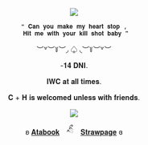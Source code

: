 <p align="center"
   
![](https://komarev.com/ghpvc/?username=forbitten&color=d6eae7&label=-------------𝐆𝐚𝐦𝐛𝐥𝐞𝐫𝐬-----------------)

   
  <p align="center"
     
    ❝ 𝐂𝐚𝐧 𝐲𝐨𝐮 𝐦𝐚𝐤𝐞 𝐦𝐲 𝐡𝐞𝐚𝐫𝐭 𝐬𝐭𝐨𝐩 ,
     𝐇𝐢𝐭 𝐦𝐞 𝐰𝐢𝐭𝐡 𝐲𝐨𝐮𝐫 𝐤𝐢𝐥𝐥 𝐬𝐡𝐨𝐭 𝐛𝐚𝐛𝐲 ❞
     
  <p align="center">   
     ︶꒷︶꒦︶◞ ♤ ◟︶꒦︶꒷︶
     <p align="center"> 
     -𝟏𝟒 𝐃𝐍𝐈.
      <p align="center"> 
   𝐈𝐖𝐂 𝐚𝐭 𝐚𝐥𝐥 𝐭𝐢𝐦𝐞𝐬.
       <p align="center">
𝐂 + 𝐇 𝐢𝐬 𝐰𝐞𝐥𝐜𝐨𝐦𝐞𝐝 𝐮𝐧𝐥𝐞𝐬𝐬 𝐰𝐢𝐭𝐡 𝐟𝐫𝐢𝐞𝐧𝐝𝐬.
          
<p align="center">
<img src="https://file.garden/ZtttiuQF4zKolxgp/sntn.png"/>
</p>

<p align="center"
   
   ʚ [𝐀𝐭𝐚𝐛𝐨𝐨𝐤](https://forbitten.atabook.org/)　^ིྀ　[𝐒𝐭𝐫𝐚𝐰𝐩𝐚𝐠𝐞](https://forbitten.straw.page) ɞ
<br>
</p>

<!--
**sacrificedfool/sacrificedfool** is a ✨ _special_ ✨ repository because its `README.md` (this file) appears on your GitHub profile.

Here are some ideas to get you started:

- 🔭 I’m currently working on ...
- 🌱 I’m currently learning ...
- 👯 I’m looking to collaborate on ...
- 🤔 I’m looking for help with ...
- 💬 Ask me about ...
- 📫 How to reach me: ...
- 😄 Pronouns: ...
- ⚡ Fun fact: ...
-->
